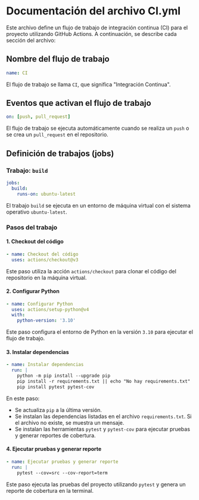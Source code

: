 # Documentación del archivo CI.yml

Este archivo define un flujo de trabajo de integración continua (CI) para el proyecto utilizando GitHub Actions. A continuación, se describe cada sección del archivo:

## Nombre del flujo de trabajo
```yml
name: CI
```
El flujo de trabajo se llama `CI`, que significa "Integración Continua".

## Eventos que activan el flujo de trabajo
```yml
on: [push, pull_request]
```
El flujo de trabajo se ejecuta automáticamente cuando se realiza un `push` o se crea un `pull_request` en el repositorio.

## Definición de trabajos (jobs)
### Trabajo: `build`
```yml
jobs:
  build:
    runs-on: ubuntu-latest
```
El trabajo `build` se ejecuta en un entorno de máquina virtual con el sistema operativo `ubuntu-latest`.

### Pasos del trabajo
#### 1. Checkout del código
```yml
- name: Checkout del código
  uses: actions/checkout@v3
```
Este paso utiliza la acción `actions/checkout` para clonar el código del repositorio en la máquina virtual.

#### 2. Configurar Python
```yml
- name: Configurar Python
  uses: actions/setup-python@v4
  with:
    python-version: '3.10'
```
Este paso configura el entorno de Python en la versión `3.10` para ejecutar el flujo de trabajo.

#### 3. Instalar dependencias
```yml
- name: Instalar dependencias
  run: |
    python -m pip install --upgrade pip
    pip install -r requirements.txt || echo "No hay requirements.txt"
    pip install pytest pytest-cov
```
En este paso:
- Se actualiza `pip` a la última versión.
- Se instalan las dependencias listadas en el archivo `requirements.txt`. Si el archivo no existe, se muestra un mensaje.
- Se instalan las herramientas `pytest` y `pytest-cov` para ejecutar pruebas y generar reportes de cobertura.

#### 4. Ejecutar pruebas y generar reporte
```yml
- name: Ejecutar pruebas y generar reporte
  run: |
    pytest --cov=src --cov-report=term
```
Este paso ejecuta las pruebas del proyecto utilizando `pytest` y genera un reporte de cobertura en la terminal.
